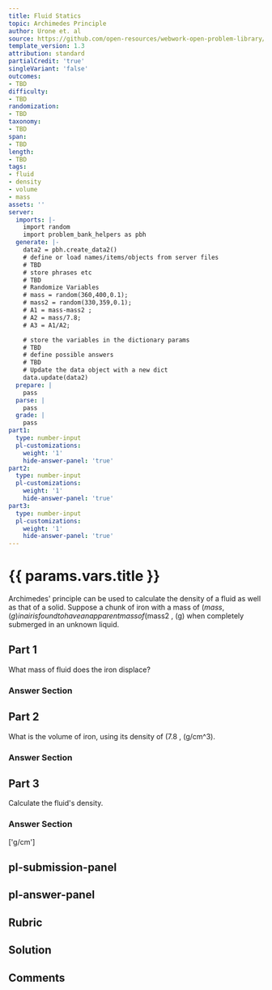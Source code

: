 ```yaml
---
title: Fluid Statics
topic: Archimedes Principle
author: Urone et. al
source: https://github.com/open-resources/webwork-open-problem-library/tree/master/Contrib/BrockPhysics/College_Physics_Urone/11.Fluid_Statics/NU_U17-11-07-007.pg
template_version: 1.3
attribution: standard
partialCredit: 'true'
singleVariant: 'false'
outcomes:
- TBD
difficulty:
- TBD
randomization:
- TBD
taxonomy:
- TBD
span:
- TBD
length:
- TBD
tags:
- fluid
- density
- volume
- mass
assets: ''
server:
  imports: |-
    import random
    import problem_bank_helpers as pbh
  generate: |-
    data2 = pbh.create_data2()
    # define or load names/items/objects from server files
    # TBD
    # store phrases etc
    # TBD
    # Randomize Variables
    # mass = random(360,400,0.1);
    # mass2 = random(330,359,0.1);
    # A1 = mass-mass2 ;
    # A2 = mass/7.8;
    # A3 = A1/A2;

    # store the variables in the dictionary params
    # TBD
    # define possible answers
    # TBD
    # Update the data object with a new dict
    data.update(data2)
  prepare: |
    pass
  parse: |
    pass
  grade: |
    pass
part1:
  type: number-input
  pl-customizations:
    weight: '1'
    hide-answer-panel: 'true'
part2:
  type: number-input
  pl-customizations:
    weight: '1'
    hide-answer-panel: 'true'
part3:
  type: number-input
  pl-customizations:
    weight: '1'
    hide-answer-panel: 'true'
---
```


# {{ params.vars.title }} 


Archimedes' principle can be used to calculate the density of a fluid as well as that of a solid. Suppose a chunk of iron with a mass of ($mass , (g) in air is found to have an apparent mass of ($mass2 , (g) when completely submerged in an unknown liquid.

## Part 1 
What mass of fluid does the iron displace? 


 ### Answer Section

## Part 2 
What is the volume of iron, using its density of (7.8 , (g/cm^3). 


 ### Answer Section

## Part 3 
Calculate the fluid's density. 


 ### Answer Section
['g/cm']

## pl-submission-panel 


## pl-answer-panel 


## Rubric 


## Solution 


## Comments 


